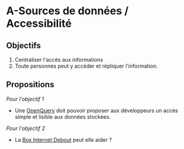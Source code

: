 
A-Sources de données / Accessibilité
===

## Objectifs

1. Centraliser l'accès aux informations
2. Toute personnes peut y accéder et répliquer l'information.

## Propositions

_Pour l'objectif 1_

- Une [OpenQuery](OpenQuery) doit pouvoir proposer aux développeurs un accès simple et lisible aux données stockées.

_Pour l'objectif 2_

- La [Box Internet Debout](https://wiki.nuitdebout.fr/wiki/Box_Internet_Debout) peut elle aider ?

